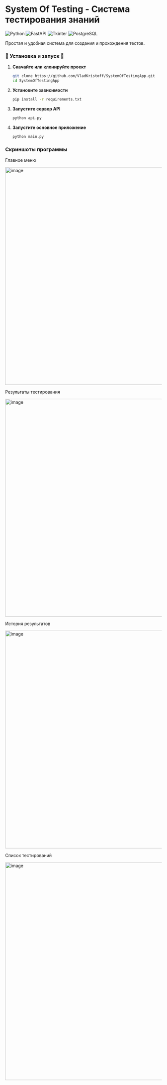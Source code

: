 # System Of Testing - Система тестирования знаний

![Python](https://img.shields.io/badge/Python-3.8+-blue.svg)
![FastAPI](https://img.shields.io/badge/FastAPI-0.100+-green.svg)
![Tkinter](https://img.shields.io/badge/GUI-Tkinter-orange.svg)
![PostgreSQL](https://img.shields.io/badge/DB-PostgreSQL-blue.svg)

Простая и удобная система для создания и прохождения тестов.

### 🚀 Установка и запуск 🚀

1. **Скачайте или клонируйте проект**
   ```bash
   git clone https://github.com/VladKristoff/SystemOfTestingApp.git
   cd SystemOfTestingApp
2. **Установите зависимости**
   ```bash
   pip install -r requirements.txt
3. **Запустите сервер API**
   ```bash
   python api.py
4. **Запустите основное приложение**
   ```bash
   python main.py

### Скриншоты программы
Главное меню

<img width="700" alt="image" src="https://github.com/user-attachments/assets/03de0c6a-0608-4f8a-aae2-48e4c26e5b69" />


Результаты тестирования

<img width="700" alt="image" src="https://github.com/user-attachments/assets/8fbf0632-0e1d-4d3e-8928-d9c24704a368" />

История результатов

<img width="700" alt="image" src="https://github.com/user-attachments/assets/125bece6-bf1e-43a7-998c-86a590c01525" />

Список тестирований

<img width="700" alt="image" src="https://github.com/user-attachments/assets/55243678-b27d-4c43-b627-bcea84026dec" />






